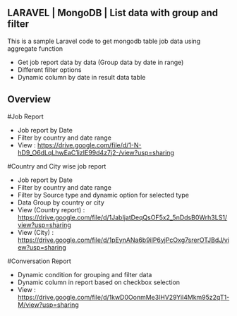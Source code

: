 ## LARAVEL | MongoDB | List data with group and filter
This is a sample Laravel code to get mongodb table job data  using aggregate function

 - Get job report data by data (Group data by date in range)
 - Different filter options 
 - Dynamic column by date in result data table

## Overview 

#Job Report

 - Job report by Date
 - Filter by country and date range
 - View : https://drive.google.com/file/d/1-N-hD9_O6dLqLhwEaC1izIE99d4z7j2-/view?usp=sharing

#Country and City wise job report

 - Job report by Date
 - Filter by country and date range
 - Filter by Source type and dynamic option for selected type
 - Data Group by country or city 
 - View (Country report) : https://drive.google.com/file/d/1JabIjatDeqQsOF5x2_5nDdsB0Wrh3LS1/view?usp=sharing
 - View (City) : https://drive.google.com/file/d/1pEynANa6b9ilP6yjPcOxg7srerOTJBdJ/view?usp=sharing
 
#Conversation Report

 - Dynamic condition for grouping and filter data
 - Dynamic column in report based on checkbox selection
 - View : https://drive.google.com/file/d/1kwD0OonmMe3lHV29Yil4Mkm95z2qT1-M/view?usp=sharing
 
 
 
 
 
 
 
 
 
 
 
 
 
 
 
 
